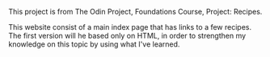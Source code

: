 This project is from The Odin Project, Foundations Course, Project: Recipes.

This website consist of a main index page that has links to a few recipes.
The first version will he based only on HTML, in order to strengthen my knowledge on this topic by using what I've learned.